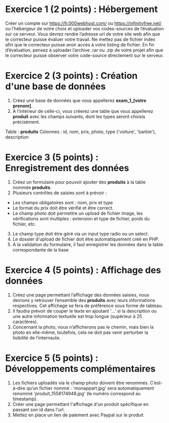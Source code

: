 # Exercice 1 (2 points) : Hébergement

Créer un compte sur https://fr.000webhost.com/ ou https://infinityfree.net/ ou l’hébergeur de votre choix et uploader vos codes-sources de l’évaluation sur ce serveur.
Vous devrez rendre l’adresse url de votre site web afin que le correcteur puisse évaluer votre travail.
Ne mettez pas de fichier index afin que le correcteur puisse avoir accès à votre listing de fichier. En fin d’évaluation, pensez à uploader l’archive .rar ou .zip de votre projet afin que le correcteur puisse observer votre code-source directement sur le serveur.

# Exercice 2 (3 points) : Création d'une base de données

1. Créez une base de données que vous appellerez **exam_1_[votre prenom]**.
2. A l’intérieur de celle-ci, vous créerez une table que vous appellerez **produit** avec les champs suivants, dont les types seront choisis précisément.

Table : **produits**
Colonnes : id, nom, prix, photo, type ('voiture', 'barbie'), description


# Exercice 3 (5 points) : Enregistrement des données

1. Créez un formulaire pour pouvoir ajouter des **produits** à la table nommée **produits**.
2. Plusieurs contrôles de saisies sont à prévoir :
- Les champs obligatoires sont : nom, prix et type
- Le format du prix doit être vérifié et être correct.
- Le champ photo doit permettre un upload de fichier image, les vérifications sont multiples : extension et type de fichier, poids du fichier, etc.
3. Le champ type doit être géré via un input type radio ou un select.
4. Le dossier d'upload de fichier doit être automatiquement créé en PHP.
5. A la validation du formulaire, il faut enregistrer les données dans la table correspondante de la base

# Exercice 4 (5 points) : Affichage des données

1. Créez une page permettant l’affichage des données saisies, nous devrons y retrouver l’ensemble des **produits** avec leurs informations respectives.
Cet affichage se fera de préférence sous forme de tableau.
2. Il faudra prévoir de couper le texte en ajoutant '...' si la description ou une autre information textuelle est trop longue (supérieur à 25 caractères).
3. Concernant la photo, nous n’afficherons pas le chemin, mais bien la photo en elle-même, toutefois, cela ne doit pas venir perturber la lisibilité de l’internaute.

# Exercice 5 (5 points) : Développements complémentaires

1. Les fichiers uploadés via le champ photo doivent être renommés. C’est-à-dire qu’un fichier nommé : 'monappart.jpg' sera automatiquement renommé 'produit_1558174948.jpg' (le numéro correspond au timestamp).
2. Créer une page permettant l'affichage d'un produit spécifique en passant son id dans l'url.
3. Mettez en place un lien de paiement avec Paypal sur le produit